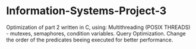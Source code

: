 # Information-Systems-Project-3

Optimization of part 2 written in C, using:
Multithreading (POSIX THREADS) - mutexes, semaphores, condition variables.
Query Optimization. Change the order of the predicates beeing executed for better performance.
